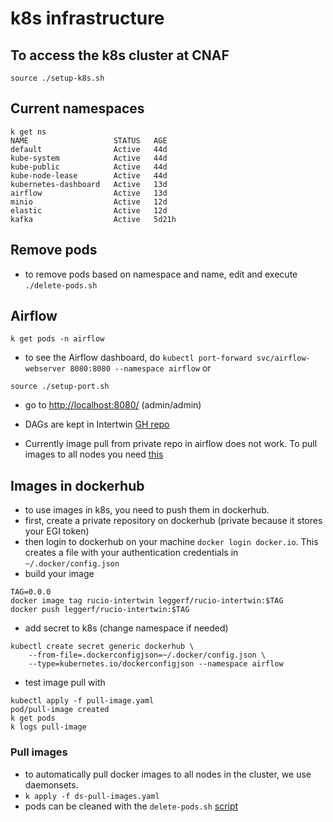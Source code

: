 # k8s infrastructure

## To access the k8s cluster at CNAF

```
source ./setup-k8s.sh
```

## Current namespaces

```
k get ns
NAME                   STATUS   AGE
default                Active   44d
kube-system            Active   44d
kube-public            Active   44d
kube-node-lease        Active   44d
kubernetes-dashboard   Active   13d
airflow                Active   13d
minio                  Active   12d
elastic                Active   12d
kafka                  Active   5d21h
```

## Remove pods

- to remove pods based on namespace and name, edit and execute ```./delete-pods.sh```

## Airflow

```
k get pods -n airflow
```

- to see the Airflow dashboard, do ```kubectl port-forward svc/airflow-webserver 8080:8080 --namespace airflow``` or
```
source ./setup-port.sh
```
- go to [http://localhost:8080/](http://localhost:8080/) (admin/admin)

- DAGs are kept in Intertwin [GH repo](https://github.com/interTwin-eu/DT-Virgo-dags)
- Currently image pull from private repo in airflow does not work. To pull images to all nodes you need [this](#pull-images)

## Images in dockerhub

- to use images in k8s, you need to push them in dockerhub.
- first, create a private repository on dockerhub (private because it stores your EGI token)
- then login to dockerhub on your machine ```docker login docker.io```. This creates a file with your authentication credentials in ```~/.docker/config.json```
- build your image
```
TAG=0.0.0
docker image tag rucio-intertwin leggerf/rucio-intertwin:$TAG
docker push leggerf/rucio-intertwin:$TAG
```
- add secret to k8s (change namespace if needed)
```
kubectl create secret generic dockerhub \
    --from-file=.dockerconfigjson=~/.docker/config.json \
    --type=kubernetes.io/dockerconfigjson --namespace airflow
```
- test image pull with
```
kubectl apply -f pull-image.yaml 
pod/pull-image created
k get pods
k logs pull-image
```

### Pull images

- to automatically pull docker images to all nodes in the cluster, we use daemonsets.
- ```k apply -f ds-pull-images.yaml```
- pods can be cleaned with the ```delete-pods.sh``` [script](#remove-pods)

